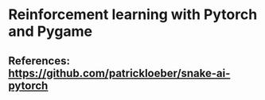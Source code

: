 # Reinforcement learning with Pytorch and Pygame
 
## References: https://github.com/patrickloeber/snake-ai-pytorch